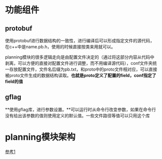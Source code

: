 # 功能组件

## protobuf

使用protobuf进行数据结构的一致性，进行编译后可以形成指定文件的源代码，在c++中是name.pb.h，使用的时候直接按类来用就可以。

planning模块的很多逻辑走向是由配置文件决定的（通过将这部分内容从代码中剥离，可以方便的直接对配置文件进行调整，而不用编译源代码），conf文件夹统一存放配置文件，文件名后缀为pb.txt，和proto中的proto文件相对应，可以直接被proto文件生成的数据结构读取。**也就是proto定义了配置的field，conf指定了field的值**

## gflag

**使用gflag库，进行参数设置。**可以运行时从命令行改变参数，如果在命令行没有给出该参数的值则使用定义的默认值。一些文件路径等值可以只用这个库



# planning模块架构

[参考1](https://blog.csdn.net/davidhopper/article/details/89360385)


